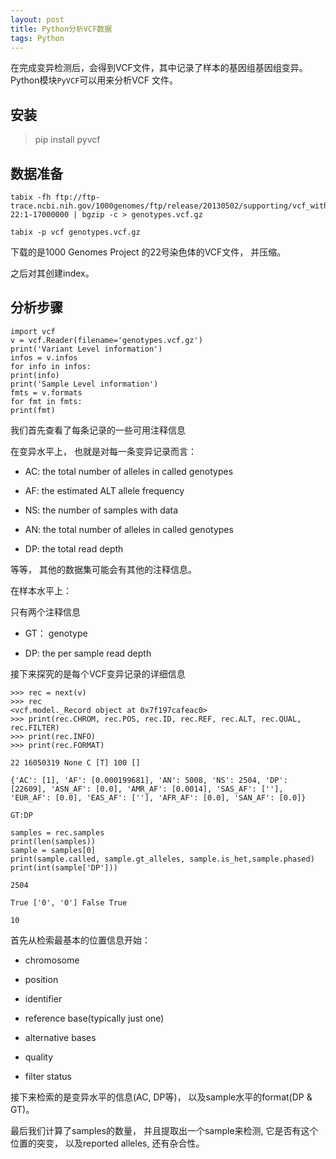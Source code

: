 ```yaml
---
layout: post
title: Python分析VCF数据
tags: Python
---
```


在完成变异检测后，会得到VCF文件，其中记录了样本的基因组基因组变异。Python模块`PyVCF`可以用来分析VCF 文件。

## 安装

> pip install pyvcf

## 数据准备

```{bash}
tabix -fh ftp://ftp-trace.ncbi.nih.gov/1000genomes/ftp/release/20130502/supporting/vcf_with_sample_level_annotation/ALL.chr22.phase3_shapeit2_mvncall_integrated_v5_extra_anno.20130502.genotypes.vcf.gz 22:1-17000000 | bgzip -c > genotypes.vcf.gz

tabix -p vcf genotypes.vcf.gz
```

下载的是1000 Genomes Project 的22号染色体的VCF文件， 并压缩。

之后对其创建index。

## 分析步骤

```{python}
import vcf
v = vcf.Reader(filename='genotypes.vcf.gz')
print('Variant Level information')
infos = v.infos
for info in infos:
print(info)
print('Sample Level information')
fmts = v.formats
for fmt in fmts:
print(fmt)
```

我们首先查看了每条记录的一些可用注释信息

在变异水平上， 也就是对每一条变异记录而言：

-   AC: the total number of alleles in called genotypes

-   AF: the estimated ALT allele frequency

-   NS: the number of samples with data

-   AN: the total number of alleles in called genotypes

-   DP: the total read depth

等等， 其他的数据集可能会有其他的注释信息。

在样本水平上：

只有两个注释信息

-   GT： genotype

-   DP: the per sample read depth

接下来探究的是每个VCF变异记录的详细信息

```{python}
>>> rec = next(v)
>>> rec
<vcf.model._Record object at 0x7f197cafeac0>
>>> print(rec.CHROM, rec.POS, rec.ID, rec.REF, rec.ALT, rec.QUAL, rec.FILTER)
>>> print(rec.INFO)
>>> print(rec.FORMAT)
```

```{python}
22 16050319 None C [T] 100 []

{'AC': [1], 'AF': [0.000199681], 'AN': 5008, 'NS': 2504, 'DP': [22609], 'ASN_AF': [0.0], 'AMR_AF': [0.0014], 'SAS_AF': [''], 'EUR_AF': [0.0], 'EAS_AF': [''], 'AFR_AF': [0.0], 'SAN_AF': [0.0]}

GT:DP
```

```{python}
samples = rec.samples
print(len(samples))
sample = samples[0]
print(sample.called, sample.gt_alleles, sample.is_het,sample.phased)
print(int(sample['DP']))
```

```{python}
2504

True ['0', '0'] False True

10
```

首先从检索最基本的位置信息开始：

-   chromosome

-   position

-   identifier

-   reference base(typically just one)

-   alternative bases

-   quality

-   filter status

接下来检索的是变异水平的信息(AC, DP等)， 以及sample水平的format(DP & GT)。

最后我们计算了samples的数量， 并且提取出一个sample来检测, 它是否有这个位置的突变， 以及reported alleles, 还有杂合性。
